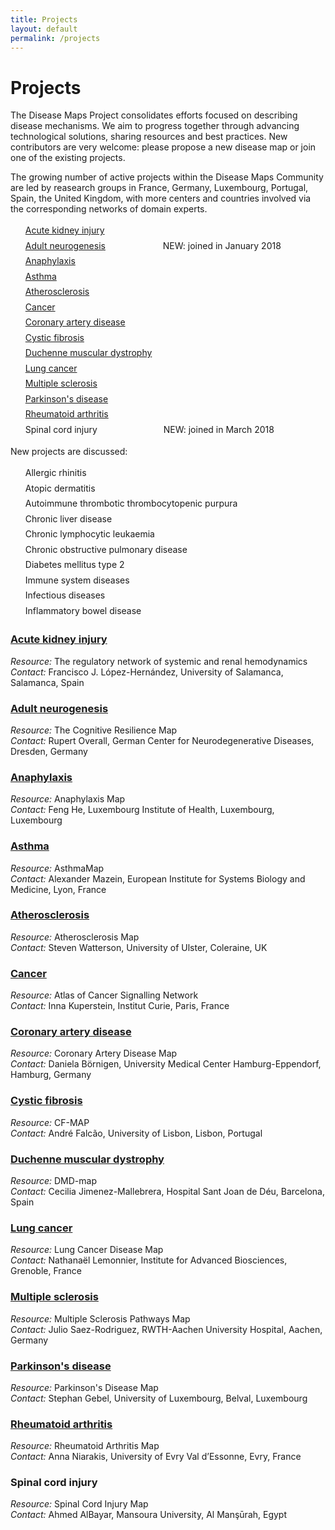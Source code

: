 ```yaml
---
title: Projects
layout: default
permalink: /projects
---
```


# Projects
        
The Disease Maps Project consolidates efforts focused on describing disease mechanisms. We aim to progress together through advancing technological solutions, sharing resources and best practices. New contributors are very welcome: please propose a new disease map or join one of the existing projects.  

The growing number of active projects within the Disease Maps Community are led by reasearch groups in France, Germany, Luxembourg, Portugal, Spain, the United Kingdom, with more centers and countries involved via the corresponding networks of domain experts.  

<ul style="list-style-type:none; line-height:175%;">
<li><a href="acutekidneyinjury">Acute kidney injury</a></li>
<li><a href="neurogenesis">Adult neurogenesis</a> &emsp;&emsp;&emsp;&emsp;&emsp;&emsp; NEW: joined in January 2018</li>
<li><a href="anaphylaxis">Anaphylaxis</a></li>
<li><a href="asthma">Asthma</a></li>
<li><a href="atherosclerosis">Atherosclerosis</a></li>
<li><a href="cancer">Cancer</a></li>
<li><a href="coronaryarterydisease">Coronary artery disease</a></li>
<li><a href="cysticfibrosis">Cystic fibrosis</a></li>
<li><a href="duchenne">Duchenne muscular dystrophy</a></li>
<li><a href="lungcancer">Lung cancer</a></li>
<li><a href="multiplesclerosis">Multiple sclerosis</a></li>
<li><a href="parkinsons">Parkinson's disease</a></li>
<li><a href="rheumatoidarthritis">Rheumatoid arthritis</a></li>
<li>Spinal cord injury &emsp;&emsp;&emsp;&emsp;&emsp;&emsp;&emsp; NEW: joined in March 2018</li>
</ul>

<p>New projects are discussed:</p>

<ul style="list-style-type:none; line-height:175%;">
<li>Allergic rhinitis</li>
<li>Atopic dermatitis</li>
<li>Autoimmune thrombotic thrombocytopenic purpura</li>
<li>Chronic liver disease</li>
<li>Chronic lymphocytic leukaemia</li>
<li>Chronic obstructive pulmonary disease</li>
<li>Diabetes mellitus type 2</li>
<li>Immune system diseases</li>
<li>Infectious diseases</li>
<li>Inflammatory bowel disease</li>
</ul>

<h3 id="Acute kidney injury"><a href="acutekidneyinjury">Acute kidney injury</a></h3>
<i>Resource:</i> The regulatory network of systemic and renal hemodynamics<br />
<i>Contact:</i> Francisco J. López-Hernández, University of Salamanca, Salamanca, Spain<br />
        
<h3 id="Adult neurogenesis"><a href="neurogenesis">Adult neurogenesis</a></h3>
<i>Resource:</i> The Cognitive Resilience Map<br />
<i>Contact:</i> Rupert Overall, German Center for Neurodegenerative Diseases, Dresden, Germany<br />
        
<h3 id="Anaphylaxis"><a href="anaphylaxis">Anaphylaxis</a></h3>
<i>Resource:</i> Anaphylaxis Map<br />
<i>Contact:</i> Feng He, Luxembourg Institute of Health, Luxembourg, Luxembourg<br />

<h3 id="Asthma"><a href="asthma">Asthma</a></h3>
<i>Resource:</i> AsthmaMap<br />
<i>Contact:</i> Alexander Mazein, European Institute for Systems Biology and Medicine, Lyon, France<br />
        
<h3 id="Atherosclerosis"><a href="atherosclerosis">Atherosclerosis</a></h3>
<i>Resource:</i> Atherosclerosis Map<br />
<i>Contact:</i> Steven Watterson, University of Ulster, Coleraine, UK<br />
        
<h3 id="Cancer"><a href="cancer">Cancer</a></h3>
<i>Resource:</i> Atlas of Cancer Signalling Network<br />
<i>Contact:</i> Inna Kuperstein, Institut Curie, Paris, France<br />
        
<h3 id="Coronary artery disease"><a href="coronaryarterydisease">Coronary artery disease</a></h3>
<i>Resource:</i> Coronary Artery Disease Map<br />
<i>Contact:</i> Daniela Börnigen, University Medical Center Hamburg-Eppendorf, Hamburg, Germany<br />
        
<h3 id="Cystic fibrosis"><a href="cysticfibrosis">Cystic fibrosis</a></h3>
<i>Resource:</i> CF-MAP<br />
<i>Contact:</i> André Falcão, University of Lisbon, Lisbon, Portugal<br />
        
<h3 id="Duchenne muscular dystrophy"><a href="duchenne">Duchenne muscular dystrophy</a></h3>
<i>Resource:</i> DMD-map<br />
<i>Contact:</i> Cecilia Jimenez-Mallebrera, Hospital Sant Joan de Déu, Barcelona, Spain<br />
        
<h3 id="Lung cancer"><a href="lungcancer">Lung cancer</a></h3>
<i>Resource:</i> Lung Cancer Disease Map<br />
<i>Contact:</i> Nathanaël Lemonnier, Institute for Advanced Biosciences, Grenoble, France<br />
        
<h3 id="Multiple sclerosis"><a href="multiplesclerosis">Multiple sclerosis</a></h3>
<i>Resource:</i> Multiple Sclerosis Pathways Map<br />
<i>Contact:</i> Julio Saez-Rodriguez, RWTH-Aachen University Hospital, Aachen, Germany<br />
        
<h3 id="Parkison's disease"><a href="parkinsons">Parkinson's disease</a></h3>
<i>Resource:</i> Parkinson's Disease Map<br />
<i>Contact:</i> Stephan Gebel, University of Luxembourg, Belval, Luxembourg<br />
        
<h3 id="Rheumatoid arthritis"><a href="rheumatoidarthritis">Rheumatoid arthritis</a></h3>
<i>Resource:</i> Rheumatoid Arthritis Map<br />
<i>Contact:</i> Anna Niarakis, University of Evry Val d’Essonne, Evry, France<br />

<h3 id="Spinal cord injury">Spinal cord injury</h3>
<i>Resource:</i> Spinal Cord Injury Map<br />
<i>Contact:</i> Ahmed AlBayar, Mansoura University, Al Manşūrah, Egypt<br />

